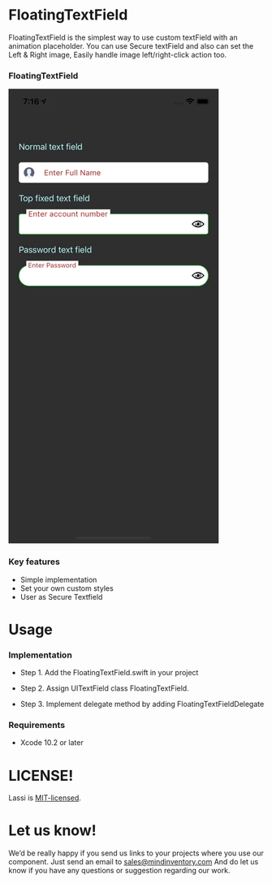 # FloatingTextField
 
FloatingTextField is the simplest way to use custom textField with an animation placeholder. You can use Secure textField and also can set the Left & Right image, Easily handle image left/right-click action too.

### FloatingTextField
![image](/Media/FloatingTextFieldSample.gif)

### Key features

* Simple implementation 
* Set your own custom styles
* User as Secure Textfield 

# Usage

### Implementation

* Step 1. Add the FloatingTextField.swift in your project


* Step 2. Assign UITextField class FloatingTextField. 


* Step 3. Implement delegate method by adding FloatingTextFieldDelegate  

### Requirements
 
* Xcode 10.2 or later
 
# LICENSE!

Lassi is [MIT-licensed](/LICENSE).

# Let us know!
We’d be really happy if you send us links to your projects where you use our component. Just send an email to sales@mindinventory.com And do let us know if you have any questions or suggestion regarding our work.
